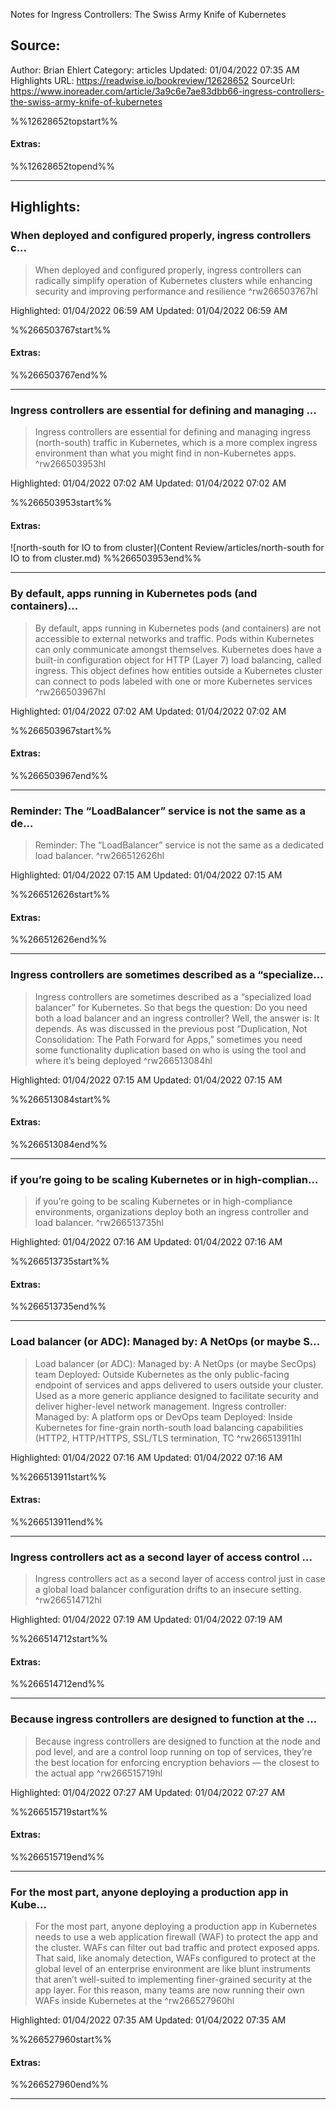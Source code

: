 Notes for Ingress Controllers: The Swiss Army Knife of Kubernetes

## Source:
Author: Brian Ehlert
Category: articles
Updated: 01/04/2022 07:35 AM
Highlights URL: https://readwise.io/bookreview/12628652
SourceUrl: https://www.inoreader.com/article/3a9c6e7ae83dbb66-ingress-controllers-the-swiss-army-knife-of-kubernetes

%%12628652topstart%%
#### Extras:

%%12628652topend%%


 
-----
 ## Highlights:

### When deployed and configured properly, ingress controllers c...
>When deployed and configured properly, ingress controllers can radically simplify operation of Kubernetes clusters while enhancing security and improving performance and resilience ^rw266503767hl


Highlighted: 01/04/2022 06:59 AM
Updated: 01/04/2022 06:59 AM

%%266503767start%%
#### Extras:

%%266503767end%%



------

### Ingress controllers are essential for defining and managing ...
>Ingress controllers are essential for defining and managing ingress (north-south) traffic in Kubernetes, which is a more complex ingress environment than what you might find in non-Kubernetes apps. ^rw266503953hl


Highlighted: 01/04/2022 07:02 AM
Updated: 01/04/2022 07:02 AM

%%266503953start%%
#### Extras:
![north-south for IO to from cluster](Content Review/articles/north-south for IO to from cluster.md)
%%266503953end%%



------

### By default, apps running in Kubernetes pods (and containers)...
>By default, apps running in Kubernetes pods (and containers) are not accessible to external networks and traffic. Pods within Kubernetes can only communicate amongst themselves. Kubernetes does have a built-in configuration object for HTTP (Layer 7) load balancing, called ingress. This object defines how entities outside a Kubernetes cluster can connect to pods labeled with one or more Kubernetes services ^rw266503967hl


Highlighted: 01/04/2022 07:02 AM
Updated: 01/04/2022 07:02 AM

%%266503967start%%
#### Extras:

%%266503967end%%



------

### Reminder: The “LoadBalancer” service is not the same as a de...
>Reminder: The “LoadBalancer” service is not the same as a dedicated load balancer. ^rw266512626hl


Highlighted: 01/04/2022 07:15 AM
Updated: 01/04/2022 07:15 AM

%%266512626start%%
#### Extras:

%%266512626end%%



------

### Ingress controllers are sometimes described as a “specialize...
>Ingress controllers are sometimes described as a “specialized load balancer” for Kubernetes. So that begs the question: Do you need both a load balancer and an ingress controller? Well, the answer is: It depends. As was discussed in the previous post “Duplication, Not Consolidation: The Path Forward for Apps,” sometimes you need some functionality duplication based on who is using the tool and where it’s being deployed ^rw266513084hl


Highlighted: 01/04/2022 07:15 AM
Updated: 01/04/2022 07:15 AM

%%266513084start%%
#### Extras:

%%266513084end%%



------

### if you’re going to be scaling Kubernetes or in high-complian...
>if you’re going to be scaling Kubernetes or in high-compliance environments, organizations deploy both an ingress controller and load balancer. ^rw266513735hl


Highlighted: 01/04/2022 07:16 AM
Updated: 01/04/2022 07:16 AM

%%266513735start%%
#### Extras:

%%266513735end%%



------

### Load balancer (or ADC):     Managed by: A NetOps (or maybe S...
>Load balancer (or ADC):     Managed by: A NetOps (or maybe SecOps) team   Deployed: Outside Kubernetes as the only public-facing endpoint of services and apps delivered to users outside your cluster. Used as a more generic appliance designed to facilitate security and deliver higher-level network management.       Ingress controller:     Managed by: A platform ops or DevOps team   Deployed: Inside Kubernetes for fine-grain north-south load balancing capabilities (HTTP2, HTTP&#x2F;HTTPS, SSL&#x2F;TLS termination, TC ^rw266513911hl


Highlighted: 01/04/2022 07:16 AM
Updated: 01/04/2022 07:16 AM

%%266513911start%%
#### Extras:

%%266513911end%%



------

### Ingress controllers act as a second layer of access control ...
>Ingress controllers act as a second layer of access control just in case a global load balancer configuration drifts to an insecure setting. ^rw266514712hl


Highlighted: 01/04/2022 07:19 AM
Updated: 01/04/2022 07:19 AM

%%266514712start%%
#### Extras:

%%266514712end%%



------

### Because ingress controllers are designed to function at the ...
>Because ingress controllers are designed to function at the node and pod level, and are a control loop running on top of services, they’re the best location for enforcing encryption behaviors — the closest to the actual app ^rw266515719hl


Highlighted: 01/04/2022 07:27 AM
Updated: 01/04/2022 07:27 AM

%%266515719start%%
#### Extras:

%%266515719end%%



------

### For the most part, anyone deploying a production app in Kube...
>For the most part, anyone deploying a production app in Kubernetes needs to use a web application firewall (WAF) to protect the app and the cluster. WAFs can filter out bad traffic and protect exposed apps. That said, like anomaly detection, WAFs configured to protect at the global level of an enterprise environment are like blunt instruments that aren’t well-suited to implementing finer-grained security at the app layer. For this reason, many teams are now running their own WAFs inside Kubernetes at the ^rw266527960hl


Highlighted: 01/04/2022 07:35 AM
Updated: 01/04/2022 07:35 AM

%%266527960start%%
#### Extras:

%%266527960end%%



------

